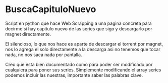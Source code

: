 # BuscaCapituloNuevo
Script en python que hace Web Scrapping a una pagina concreta para decirme si hay capitulo nuevo de las series que sigo y descargarlo por magnet directamente.

El silencioso, lo que nos hace es aparte de descargar el torrent por magnet, nos lo agrega el solo directamente a la descarga asi no tenemos que tocar nada, no nos saca nada por pantalla.

Creo que esta bien documentado como para poder ser modificado por cualquiera para poner sus series.
Simplemente modificando el array series podemos incluir las nuestras, importante saber las palabras clave.

